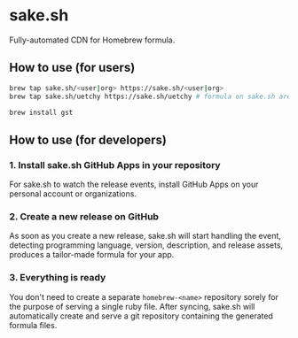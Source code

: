 # sake.sh

Fully-automated CDN for Homebrew formula.

## How to use (for users)

```bash
brew tap sake.sh/<user|org> https://sake.sh/<user|org>
brew tap sake.sh/uetchy https://sake.sh/uetchy # formula on sake.sh are synced with GitHub

brew install gst
```

## How to use (for developers)

### 1. Install sake.sh GitHub Apps in your repository

For sake.sh to watch the release events, install GitHub Apps on your personal account or organizations.

### 2. Create a new release on GitHub

As soon as you create a new release, sake.sh will start handling the event, detecting programming language, version, description, and release assets, produces a tailor-made formula for your app.

### 3. Everything is ready

You don't need to create a separate `homebrew-<name>` repository sorely for the purpose of serving a single ruby file. After syncing, sake.sh will automatically create and serve a git repository containing the generated formula files.
